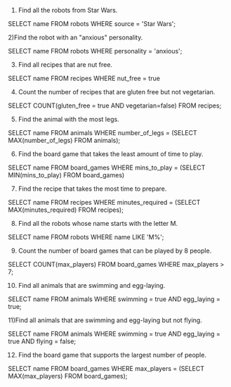 1) Find all the robots from Star Wars.

SELECT name FROM robots WHERE source = 'Star Wars';


2)Find the robot with an "anxious" personality.

SELECT name FROM robots WHERE personality = 'anxious';


3) Find all recipes that are nut free.

SELECT name FROM recipes WHERE nut_free = true


4) Count the number of recipes that are gluten free but not vegetarian.

SELECT COUNT(gluten_free = true AND vegetarian=false) FROM recipes;


5) Find the animal with the most legs.

SELECT name FROM animals WHERE number_of_legs = (SELECT MAX(number_of_legs) FROM animals);


6) Find the board game that takes the least amount of time to play.

SELECT name FROM board_games WHERE mins_to_play = (SELECT MIN(mins_to_play) FROM board_games)


7) Find the recipe that takes the most time to prepare.

SELECT name FROM recipes WHERE minutes_required = (SELECT MAX(minutes_required) FROM recipes);


8) Find all the robots whose name starts with the letter M.

SELECT name FROM robots WHERE name LIKE 'M%';


9) Count the number of board games that can be played by 8 people.

SELECT COUNT(max_players) FROM board_games WHERE max_players > 7;


10) Find all animals that are swimming and egg-laying.

SELECT name FROM animals WHERE swimming = true AND egg_laying = true;


11)Find all animals that are swimming and egg-laying but not flying.

SELECT name FROM animals WHERE swimming = true AND egg_laying = true AND flying = false;


12) Find the board game that supports the largest number of people.

SELECT name FROM board_games WHERE max_players = (SELECT MAX(max_players) FROM board_games); 
